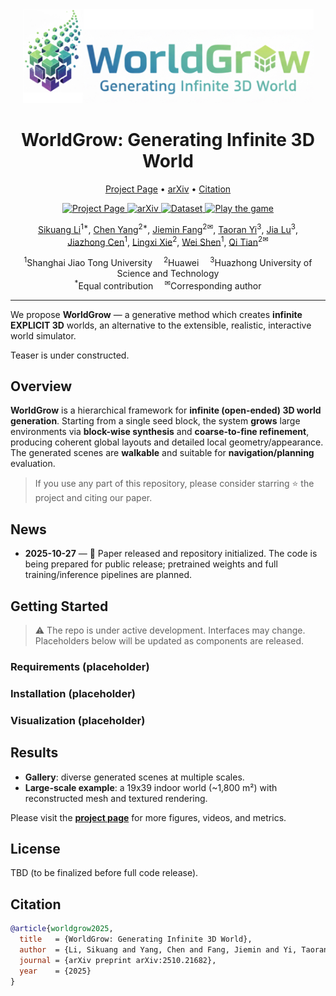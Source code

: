 <div align="center">
  <img src="assets/merge.jpeg" alt="WorldGrow merge" height="150">
  <h1>WorldGrow: Generating Infinite 3D World</h1>
  <p>
    <a href="https://world-grow.github.io/">Project Page</a> •
    <a href="https://arxiv.org/abs/2510.21682">arXiv</a> •
    <a href="#citation">Citation</a>
  </p>

  <p>
    <a href="https://world-grow.github.io/">
      <img src="https://img.shields.io/badge/Project%20Page-online-brightgreen.svg" alt="Project Page">
    </a>
    <a href="https://arxiv.org/abs/2510.21682">
      <img src="https://img.shields.io/badge/arXiv-2510.21682-b31b1b.svg" alt="arXiv">
    </a>
    <a href="https://huggingface.co/datasets/your-org/worldgrow">
      <img src="https://img.shields.io/badge/Data-HuggingFace-yellow.svg" alt="Dataset">
    </a>
    <a href="https://world-grow.github.io/play">
      <img src="https://img.shields.io/badge/Game-Play%20Now-blueviolet.svg" alt="Play the game">
    </a>
  </p>
</div>


<p align="center">
  <a href="https://scholar.google.com/citations?user=2dCJlg4AAAAJ">Sikuang Li</a><sup>1*</sup>,
  <a href="https://chensjtu.github.io/">Chen Yang</a><sup>2*</sup>,
  <a href="https://jaminfong.cn/">Jiemin Fang</a><sup>2✉</sup>,
  <a href="https://taoranyi.com/">Taoran Yi</a><sup>3</sup>,
  <a href="https://hustvl.github.io/Snap-Snap/">Jia Lu</a><sup>3</sup>,<br/>
  <a href="https://scholar.google.com/citations?user=JZIKCF0AAAAJ&hl=en">Jiazhong Cen</a><sup>1</sup>,
  <a href="http://lingxixie.com/Home.html">Lingxi Xie</a><sup>2</sup>,
  <a href="https://shenwei1231.github.io/">Wei Shen</a><sup>1</sup>,
  <a href="https://www.qitian1987.com/">Qi Tian</a><sup>2✉</sup>
</p>

<p align="center">
  <sup>1</sup>Shanghai Jiao Tong University 
  <sup>2</sup>Huawei 
  <sup>3</sup>Huazhong University of Science and Technology<br/>
  <sup>*</sup>Equal contribution   <sup>✉</sup>Corresponding author
</p>

---

We propose **WorldGrow** — a generative method which creates **infinite EXPLICIT 3D** worlds, an alternative to the extensible, realistic, interactive world simulator.

<!-- ![Teaser](assets/teaser_image.png) -->
Teaser is under constructed.

## Overview

**WorldGrow** is a hierarchical framework for **infinite (open-ended) 3D world generation**. Starting from a single seed block, the system **grows** large environments via **block-wise synthesis** and **coarse-to-fine refinement**, producing coherent global layouts and detailed local geometry/appearance. The generated scenes are **walkable** and suitable for **navigation/planning** evaluation.

> If you use any part of this repository, please consider starring ⭐ the project and citing our paper.

## News

- **2025-10-27** — 🚧 Paper released and repository initialized. The code is being prepared for public release; pretrained weights and full training/inference pipelines are planned.



## Getting Started

> ⚠️ The repo is under active development. Interfaces may change. Placeholders below will be updated as components are released.

### Requirements (placeholder)


### Installation (placeholder)


### Visualization (placeholder)


## Results

* **Gallery**: diverse generated scenes at multiple scales.
* **Large-scale example**: a 19x39 indoor world (~1,800 m²) with reconstructed mesh and textured rendering.

Please visit the **[project page](https://world-grow.github.io/)** for more figures, videos, and metrics.


## License

TBD (to be finalized before full code release).

## Citation

```bibtex
@article{worldgrow2025,
  title   = {WorldGrow: Generating Infinite 3D World},
  author  = {Li, Sikuang and Yang, Chen and Fang, Jiemin and Yi, Taoran and Lu, Jia and Cen, Jiazhong and Xie, Lingxi and Shen, Wei and Tian, Qi},
  journal = {arXiv preprint arXiv:2510.21682},
  year    = {2025}
}
```
